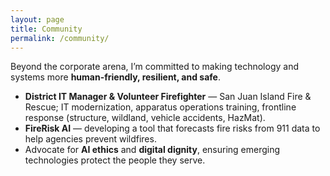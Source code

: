 ```yaml
---
layout: page
title: Community
permalink: /community/
---
```


Beyond the corporate arena, I’m committed to making technology and systems more **human-friendly, resilient, and safe**.

- **District IT Manager & Volunteer Firefighter** — San Juan Island Fire & Rescue; IT modernization, apparatus operations training, frontline response (structure, wildland, vehicle accidents, HazMat).
- **FireRisk AI** — developing a tool that forecasts fire risks from 911 data to help agencies prevent wildfires.
- Advocate for **AI ethics** and **digital dignity**, ensuring emerging technologies protect the people they serve.
